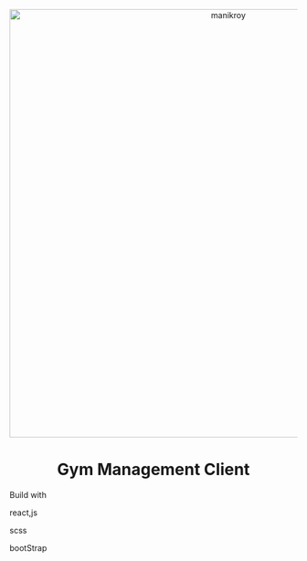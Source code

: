<p align="center">
  <a href="https://bdgym.netlify.app/">
    <img alt="manikroy" src="https://i.ibb.co/T1p3d6q/image.png" width="750px" />
  </a>
</p>
<h1 align="center">
  Gym Management Client
</h1>

Build with

react,js

scss

bootStrap

